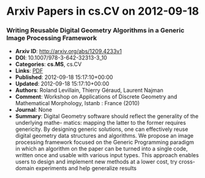 # Arxiv Papers in cs.CV on 2012-09-18
### Writing Reusable Digital Geometry Algorithms in a Generic Image Processing Framework
- **Arxiv ID**: http://arxiv.org/abs/1209.4233v1
- **DOI**: 10.1007/978-3-642-32313-3_10
- **Categories**: **cs.MS**, cs.CV
- **Links**: [PDF](http://arxiv.org/pdf/1209.4233v1)
- **Published**: 2012-09-18 15:17:10+00:00
- **Updated**: 2012-09-18 15:17:10+00:00
- **Authors**: Roland Levillain, Thierry Géraud, Laurent Najman
- **Comment**: Workshop on Applications of Discrete Geometry and Mathematical
  Morphology, Istanb : France (2010)
- **Journal**: None
- **Summary**: Digital Geometry software should reflect the generality of the underlying mathe- matics: mapping the latter to the former requires genericity. By designing generic solutions, one can effectively reuse digital geometry data structures and algorithms. We propose an image processing framework focused on the Generic Programming paradigm in which an algorithm on the paper can be turned into a single code, written once and usable with various input types. This approach enables users to design and implement new methods at a lower cost, try cross-domain experiments and help generalize results



